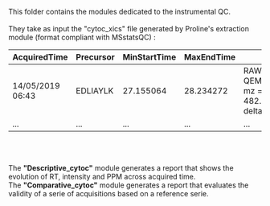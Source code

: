 This folder contains the modules dedicated to the instrumental QC. <br/>
<br/>
They take as input the "cytoc_xics" file generated by Proline's extraction module (format compliant with MSstatsQC) :
<br/>

| AcquiredTime  | Precursor | MinStartTime | MaxEndTime | Annotations | Best.RT | MaxFWHM | TotalArea | moz.assymetry | mz |
| ------------- | ------------- | ------------- | ------------- | ------------- | ------------- | ------------- | ------------- | ------------- | ------------- |
| 14/05/2019 06:43  | EDLIAYLK  | 27.155064 | 28.234272 | RAW = QEMYC190513_16; mz = 482.7719957778697; delta PPM = 2 | 27.326147 | 0.009494722 | 5.92E+07 | 0.9891489 |482.77 |
| ...  | ...  | ...  | ...  | ...  | ...  | ...  | ...  | ...  | ...  |

<br/>
<br/>

The **"Descriptive_cytoc"** module generates a report that shows the evolution of RT, intensity and PPM across acquired time.<br/>
The **"Comparative_cytoc"** module generates a report that evaluates the validity of a serie of acquisitions based on a reference serie.
